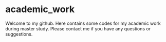 # academic_work
Welcome to my github. Here contains some codes for my academic work during master study. Please contact me if you have any questions or suggestions. 
